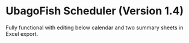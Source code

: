 # UbagoFish Scheduler (Version 1.4)
Fully functional with editing below calendar and two summary sheets in Excel export.
